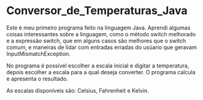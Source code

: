 # Conversor_de_Temperaturas_Java

Este é meu primeiro programa feito na linguagem Java. Aprendi algumas coisas interessantes sobre a linguagem,
como o método switch melhorado e a expressão switch, que em alguns casos são melhores que o switch comum, e 
maneiras de lidar com entradas erradas do usúario que geravam InputMismatchException.

No programa é possível escolher a escala inicial e digitar a temperatura, depois escolher a escala para a qual
deseja converter. O programa calcula e apresenta o resultado.

As escalas disponíveis são: Celsius, Fahrenheit e Kelvin.
